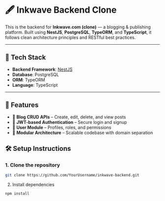# 🖋️ Inkwave Backend Clone

This is the backend for **Inkwave.com (clone)** — a blogging & publishing platform. Built using **NestJS**, **PostgreSQL**, **TypeORM**, and **TypeScript**, it follows clean architecture principles and RESTful best practices.

---

## 🚀 Tech Stack

- **Backend Framework**: [NestJS](https://nestjs.com/)
- **Database**: PostgreSQL
- **ORM**: TypeORM
- **Language**: TypeScript

---

## 🧩 Features

- 📝 **Blog CRUD APIs** – Create, edit, delete, and view posts
- 🔐 **JWT-based Authentication** – Secure login and signup
- 👤 **User Module** – Profiles, roles, and permissions
- 🧱 **Modular Architecture** – Scalable codebase with domain separation

## 🛠️ Setup Instructions

### 1. Clone the repository

```bash
git clone https://github.com/YourUsername/inkwave-backend.git
```
2. Install dependencies
```bash
npm install
```

